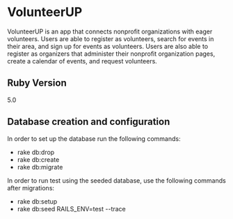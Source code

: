 # VolunteerUP

VolunteerUP is an app that connects nonprofit organizations with eager volunteers. Users are able to register as volunteers, search for events in their area, and sign up for events as volunteers. Users are also able to register as organizers that administer their nonprofit organization pages, create a calendar of events, and request volunteers.

## Ruby Version

5.0

## Database creation and configuration
In order to set up the database run the following commands:

* rake db:drop
* rake db:create
* rake db:migrate

In order to run test using the seeded database, use the following commands after migrations:

* rake db:setup
* rake db:seed RAILS_ENV=test --trace
